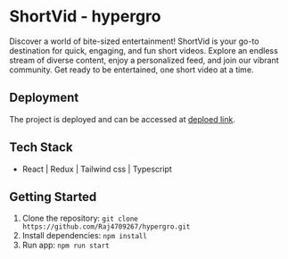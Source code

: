 # ShortVid - hypergro


Discover a world of bite-sized entertainment! ShortVid is your go-to destination for quick, engaging, and fun short videos. Explore an endless stream of diverse content, enjoy a personalized feed, and join our vibrant community. Get ready to be entertained, one short video at a time.

## Deployment
The project is deployed and can be accessed at [deploed link](https://short-vid.vercel.app/).




## Tech Stack

-  React | Redux | Tailwind css | Typescript

  

## Getting Started

1. Clone the repository: `git clone https://github.com/Raj4709267/hypergro.git`
2. Install dependencies: `npm install`
3. Run app: `npm run start`
